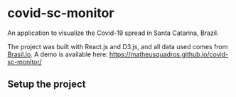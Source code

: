# covid-sc-monitor

An application to visualize the Covid-19 spread in Santa Catarina, Brazil.


The project was built with React.js and D3.js, and all data used comes from [Brasil.io](https://brasil.io/dataset/covid19/caso_full/).
A demo is available here: https://matheusquadros.github.io/covid-sc-monitor/

## Setup the project



